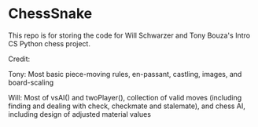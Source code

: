 # ChessSnake
This repo is for storing the code for Will Schwarzer and Tony Bouza's Intro CS Python chess project.

Credit: 

Tony: Most basic piece-moving rules, en-passant, castling, images, and board-scaling

Will: Most of vsAI() and twoPlayer(), collection of valid moves (including finding and dealing with check, checkmate and stalemate), and         chess AI, including design of adjusted material values
